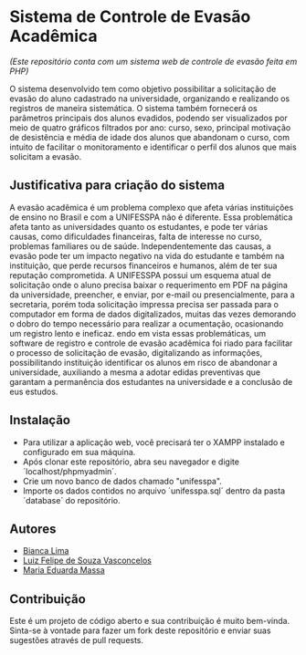 # Sistema de Controle de Evasão Acadêmica
_(Este repositório conta com um sistema web de controle de evasão feita em PHP)_

O sistema desenvolvido tem como objetivo possibilitar a solicitação de evasão do aluno cadastrado na universidade, organizando e realizando os registros de maneira sistemática. O sistema também fornecerá os parâmetros principais dos alunos evadidos, podendo ser visualizados por meio de quatro gráficos filtrados por ano: curso, sexo, principal motivação de desistência e média de idade dos alunos que abandonam o curso, com intuito de facilitar o monitoramento e identificar o perfil dos alunos que mais solicitam a evasão.

## Justificativa para criação do sistema

A evasão acadêmica é um problema complexo que afeta várias instituições de ensino no Brasil e com a UNIFESSPA não é diferente. Essa problemática afeta tanto as universidades quanto os estudantes, e pode ter várias causas, como dificuldades financeiras, falta de interesse no curso, problemas familiares ou de saúde. Independentemente das causas, a evasão pode ter um impacto negativo na vida do estudante e também na instituição, que perde recursos financeiros e humanos, além de ter sua reputação comprometida. A UNIFESSPA possui um esquema atual de solicitação onde o aluno precisa baixar o requerimento em PDF na página da universidade, preencher, e enviar, por e-mail ou presencialmente, para a secretaria, porém toda solicitação impressa precisa ser passada para o computador em forma de dados digitalizados, muitas das vezes demorando o dobro do tempo necessário para realizar a ocumentação, ocasionando um registro lento e ineficaz. endo em vista essas problemáticas, um software de registro e controle de evasão acadêmica foi riado para facilitar o processo de solicitação de evasão, digitalizando as informações, possibilitando  instituição identificar os alunos em risco de abandonar a universidade, auxiliando a mesma a adotar edidas preventivas que garantam a permanência dos estudantes na universidade e a conclusão de eus estudos.

## Instalação
- Para utilizar a aplicação web, você precisará ter o XAMPP instalado e configurado em sua máquina.
- Após clonar este repositório, abra seu navegador e digite ´localhost/phpmyadmin´.
- Crie um novo banco de dados chamado "unifesspa".
- Importe os dados contidos no arquivo ´unifesspa.sql´ dentro da pasta ´database´ do repositório.

## Autores

* [Bianca Lima](https://github.com/bi4lim4)
* [Luiz Felipe de Souza Vasconcelos](https://github.com/felipexn)
* [Maria Eduarda Massa](https://github.com/mdmassa)

## Contribuição
Este é um projeto de código aberto e sua contribuição é muito bem-vinda. Sinta-se à vontade para fazer um fork deste repositório e enviar suas sugestões através de pull requests.
